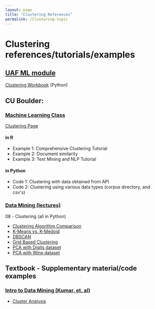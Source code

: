 ```yaml
---
layout: page
title: "Clustering References"
permalink: /Clustering-topic
---
```


# Clustering references/tutorials/examples

## [UAF ML module](../UAF/MachineLearning/UAF-ML-Module.md)

[Clustering Workbook](../UAF/MachineLearning/Clustering%20Workbook.html) (Python)

## CU Boulder: 

### [Machine Learning Class](../CU-Boulder/MachineLearning/CUB-ML.md)
[Clustering Page](../CU-Boulder/MachineLearning/Clustering/CUB-ML_Clustering.md)
#### in R

- Example 1: Comprehensive Clustering Tutorial
- Example 2: Document similarity
- Example 3: Text Mining and NLP Tutorial

#### in Python

- Code 1: Clustering with data obtained from API
- Code 2: Clustering using various data types (corpus directory, and csv's)

### [Data Mining (lectures)](../CU-Boulder/DataMining/Lectures.md)
08 - Clustering (all in Python)
- [Clustering Algorithm Comparison](../CU-Boulder/DataMining/Lecture-Tutorials/08-Clustering/ClusteringComparison.html)
- [K-Means vs. K-Medoid](../CU-Boulder/DataMining/Lecture-Tutorials/08-Clustering/KMeans_VS_KMedoid.html)
- [DBSCAN](../CU-Boulder/DataMining/Lecture-Tutorials/08-Clustering/DBSCAN.html)
- [Grid Based Clustering](../CU-Boulder/DataMining/Lecture-Tutorials/08-Clustering/GridBasedClustering.html)
- [PCA with Digits dataset](../CU-Boulder/DataMining/Lecture-Tutorials/08-Clustering/PCA_Digits.html)
- [PCA with Wine dataset](../CU-Boulder/DataMining/Lecture-Tutorials/08-Clustering/PCA_for_Wine.html)

## Textbook - Supplementary material/code examples
### [Intro to Data Mining (Kumar, et. al)](../Textbooks/IntroDataMining-Kumar.md)
- [Cluster Analysis](../Textbooks/IntroDataMining-Kumar/tutorial8.html)